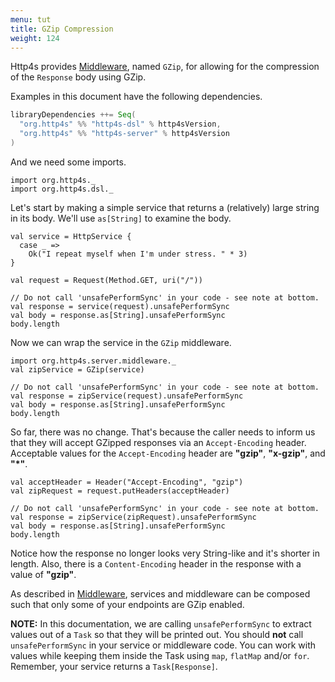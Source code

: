 ```yaml
---
menu: tut
title: GZip Compression
weight: 124
---
```


Http4s provides [Middleware], named `GZip`, for allowing for the compression of the `Response`
body using GZip.

Examples in this document have the following dependencies.

```scala
libraryDependencies ++= Seq(
  "org.http4s" %% "http4s-dsl" % http4sVersion,
  "org.http4s" %% "http4s-server" % http4sVersion
)
```

And we need some imports.

```tut:silent
import org.http4s._
import org.http4s.dsl._
```

Let's start by making a simple service that returns a (relatively) large string
in its body. We'll use `as[String]` to examine the body.

```tut:book
val service = HttpService {
  case _ =>
    Ok("I repeat myself when I'm under stress. " * 3)
}

val request = Request(Method.GET, uri("/"))

// Do not call 'unsafePerformSync' in your code - see note at bottom.
val response = service(request).unsafePerformSync
val body = response.as[String].unsafePerformSync
body.length
```

Now we can wrap the service in the `GZip` middleware.

```tut:book
import org.http4s.server.middleware._
val zipService = GZip(service)

// Do not call 'unsafePerformSync' in your code - see note at bottom.
val response = zipService(request).unsafePerformSync
val body = response.as[String].unsafePerformSync
body.length
```

So far, there was no change. That's because the caller needs to inform us that
they will accept GZipped responses via an `Accept-Encoding` header. Acceptable
values for the `Accept-Encoding` header are **"gzip"**, **"x-gzip"**, and **"*"**.

```tut:book
val acceptHeader = Header("Accept-Encoding", "gzip")
val zipRequest = request.putHeaders(acceptHeader)

// Do not call 'unsafePerformSync' in your code - see note at bottom.
val response = zipService(zipRequest).unsafePerformSync
val body = response.as[String].unsafePerformSync
body.length
```

Notice how the response no longer looks very String-like and it's shorter in
length. Also, there is a `Content-Encoding` header in the response with a value
of **"gzip"**.

As described in [Middleware], services and middleware can be composed such
that only some of your endpoints are GZip enabled.

**NOTE:** In this documentation, we are calling `unsafePerformSync` to extract values out of a
`Task` so that they will be printed out. You should **not** call `unsafePerformSync` in your
service or middleware code. You can work with values while keeping them inside the
Task using `map`, `flatMap` and/or `for`. Remember, your service returns a
`Task[Response]`.

[Middleware]: ../middleware
